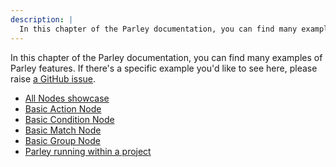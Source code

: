 ```yaml
---
description: |
  In this chapter of the Parley documentation, you can find many examples of Parley features.
---
```


In this chapter of the Parley documentation, you can find many examples of
Parley features. If there's a specific example you'd like to see here, please
raise
[a GitHub issue](https://github.com/bisterix-studio/parley/issues/new?category=ideas).

- [All Nodes showcase](https://github.com/bisterix-studio/parley/blob/main/examples/all.ds)
- [Basic Action Node](https://github.com/bisterix-studio/parley/blob/main/examples/create-action-basic.ds)
- [Basic Condition Node](https://github.com/bisterix-studio/parley/blob/main/examples/create-condition-basic.ds)
- [Basic Match Node](https://github.com/bisterix-studio/parley/blob/main/examples/create-match-basic.ds)
- [Basic Group Node](https://github.com/bisterix-studio/parley/blob/main/examples/create-group-basic.ds)
- [Parley running within a project](https://github.com/bisterix-studio/parley-example)
